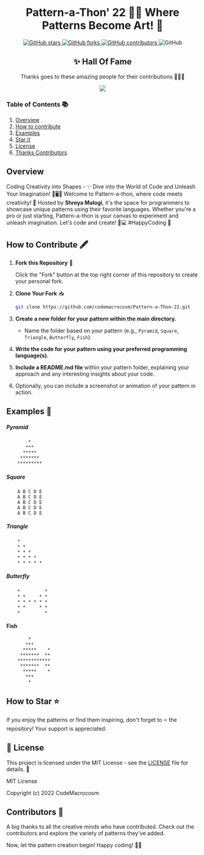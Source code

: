 



<div align="center">

# Pattern-a-Thon' 22 🎨✨ Where Patterns Become Art! 🌈

</div>
<p align="center">
  <a href="https://github.com/CodeMacrocosm/Pattern-a-Thon-22/stargazers">
    <img src="https://img.shields.io/github/stars/CodeMacrocosm/Pattern-a-Thon-22?style=flat-square" alt="GitHub stars">
  </a>
  <a href="https://github.com/CodeMacrocosm/Pattern-a-Thon-22/network">
    <img src="https://img.shields.io/github/forks/CodeMacrocosm/Pattern-a-Thon-22?style=flat-square" alt="GitHub forks">
  </a>
  <a href="https://github.com/codemacrocosm/Pattern-a-Thon-22/graphs/contributors">
    <img src="https://img.shields.io/github/contributors/codemacrocosm/Pattern-a-Thon-22.svg" alt="GitHub contributors">
  </a>
  <img src="https://img.shields.io/github/license/CodeMacrocosm/Pattern-a-Thon-22" alt="GitHub">
</p>

<div align="center">

## ✨ Hall Of Fame

Thanks goes to these amazing people for their contributions 🎉🎉🎉

<a href="https://github.com/codeMacrocosm/Pattern-a-Thon-22/graphs/contributors">
  <img src="https://contrib.rocks/image?repo=codeMacrocosm/Pattern-a-Thon-22" />
</a>

</div>




### Table of Contents 📚

1. [Overview](https://github.com/CodeMacrocosm/Pattern-a-Thon-22/edit/main/README.md#overview)
3. [How to contribute](https://github.com/CodeMacrocosm/Pattern-a-Thon-22/edit/main/README.md#how-to-contribute-%EF%B8%8F)
4. [Examples](https://github.com/CodeMacrocosm/Pattern-a-Thon-22/edit/main/README.md#examples-)
5. [Star it](https://github.com/CodeMacrocosm/Profile-a-Thon-22/edit/main/README.md#how-to-star-)
6. [License](https://github.com/CodeMacrocosm/Pattern-a-Thon-22/edit/main/README.md#-license)
7. [Thanks Contributors](https://github.com/CodeMacrocosm/Pattern-a-Thon-22/edit/main/README.md#contributors-)




## Overview 

Coding Creativity into Shapes - ✨ Dive into the World of Code and Unleash Your Imagination! 🚀🖥️🎨 Welcome to Pattern-a-thon, where code meets creativity! 🚀 Hosted by **Shreya Malogi**, it's the space for programmers to showcase unique patterns using their favorite languages. Whether you're a pro or just starting, Pattern-a-thon is your canvas to experiment and unleash imagination. Let's code and create! 🌈💻 #HappyCoding 🌟


## How to Contribute 🖋️


1. **Fork this Repository** 🍴

   Click the "Fork" button at the top right corner of this repository to create your personal fork.

2. **Clone Your Fork** 📥

   ```bash
   git clone https://github.com/codemacrocosm/Pattern-a-Thon-22.git
   ```

3. **Create a new folder for your pattern within the main directory.**

   - Name the folder based on your pattern (e.g., `Pyramid`, `Square`, `Triangle`, `Butterfly`, `Fish`).

4. **Write the code for your pattern using your preferred programming language(s).**

5. **Include a README.md file** within your pattern folder, explaining your approach and any interesting insights about your code.

6. Optionally, you can include a screenshot or animation of your pattern in action.


## Examples 🌟

#####  Pyramid
```
        *    
       ***   
      *****  
     ******* 
    *********
```

#####  Square
```
    A B C D E
    A B C D E
    A B C D E
    A B C D E
    A B C D E
```

#####  Triangle
```
    * 
    * * 
    * * * 
    * * * * 
    * * * * * 
```

#####  Butterfly
```
    *         *
    * *     * *
    * * * * * *
    * *     * *
    *         *
```

####  Fish
```
        *
       ***
      *****    *
     *******  **
    ************
     *******  **
      *****    *
       ***
        *
```




## How to Star ⭐

If you enjoy the patterns or find them inspiring, don't forget to ⭐ the repository! Your support is appreciated.

## 📄 License

This project is licensed under the MIT License - see the [LICENSE](LICENSE) file for details. 📜

MIT License

Copyright (c) 2022 CodeMacrocosm


## Contributors 🙌

A big thanks to all the creative minds who have contributed. Check out the contributors and explore the variety of patterns they've added.

Now, let the pattern creation begin! Happy coding! 🎨✨


